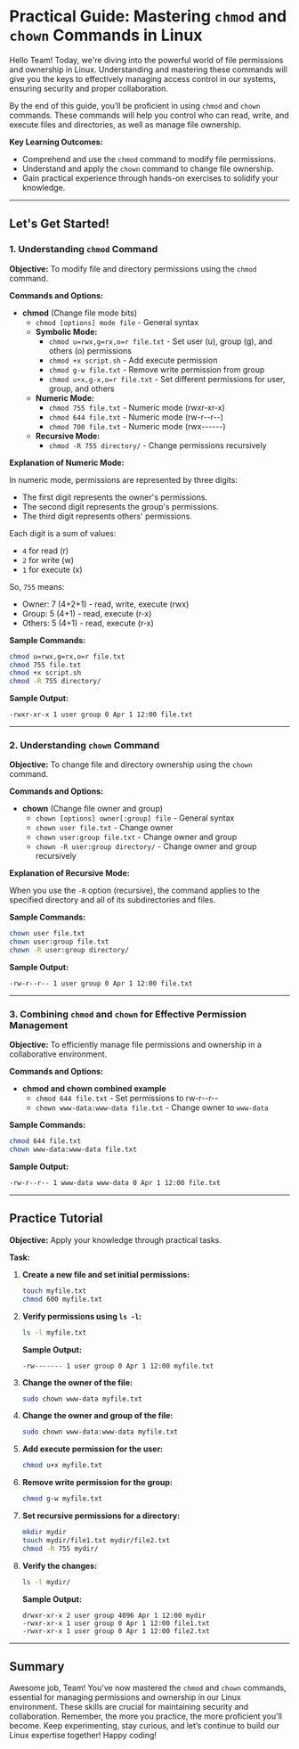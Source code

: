 # Practical Guide: Mastering `chmod` and `chown` Commands in Linux

Hello Team! Today, we're diving into the powerful world of file permissions and ownership in Linux. Understanding and mastering these commands will give you the keys to effectively managing access control in our systems, ensuring security and proper collaboration.

By the end of this guide, you’ll be proficient in using `chmod` and `chown` commands. These commands will help you control who can read, write, and execute files and directories, as well as manage file ownership.

**Key Learning Outcomes:**

- Comprehend and use the `chmod` command to modify file permissions.
- Understand and apply the `chown` command to change file ownership.
- Gain practical experience through hands-on exercises to solidify your knowledge.

---

## Let's Get Started!

### 1. Understanding `chmod` Command

**Objective:**
To modify file and directory permissions using the `chmod` command.

**Commands and Options:**

- **chmod** (Change file mode bits)
  - `chmod [options] mode file` - General syntax
  - **Symbolic Mode:**
    - `chmod u=rwx,g=rx,o=r file.txt` - Set user (u), group (g), and others (o) permissions
    - `chmod +x script.sh` - Add execute permission
    - `chmod g-w file.txt` - Remove write permission from group
    - `chmod u+x,g-x,o=r file.txt` - Set different permissions for user, group, and others
  - **Numeric Mode:**
    - `chmod 755 file.txt` - Numeric mode (rwxr-xr-x)
    - `chmod 644 file.txt` - Numeric mode (rw-r--r--)
    - `chmod 700 file.txt` - Numeric mode (rwx------)
  - **Recursive Mode:**
    - `chmod -R 755 directory/` - Change permissions recursively

**Explanation of Numeric Mode:**

In numeric mode, permissions are represented by three digits:

- The first digit represents the owner's permissions.
- The second digit represents the group's permissions.
- The third digit represents others' permissions.

Each digit is a sum of values:

- `4` for read (r)
- `2` for write (w)
- `1` for execute (x)

So, `755` means:

- Owner: 7 (4+2+1) - read, write, execute (rwx)
- Group: 5 (4+1) - read, execute (r-x)
- Others: 5 (4+1) - read, execute (r-x)

**Sample Commands:**

```bash
chmod u=rwx,g=rx,o=r file.txt
chmod 755 file.txt
chmod +x script.sh
chmod -R 755 directory/
```

**Sample Output:**

```plaintext
-rwxr-xr-x 1 user group 0 Apr 1 12:00 file.txt
```

---

### 2. Understanding `chown` Command

**Objective:**
To change file and directory ownership using the `chown` command.

**Commands and Options:**

- **chown** (Change file owner and group)
  - `chown [options] owner[:group] file` - General syntax
  - `chown user file.txt` - Change owner
  - `chown user:group file.txt` - Change owner and group
  - `chown -R user:group directory/` - Change owner and group recursively

**Explanation of Recursive Mode:**

When you use the `-R` option (recursive), the command applies to the specified directory and all of its subdirectories and files.

**Sample Commands:**

```bash
chown user file.txt
chown user:group file.txt
chown -R user:group directory/
```

**Sample Output:**

```plaintext
-rw-r--r-- 1 user group 0 Apr 1 12:00 file.txt
```

---

### 3. Combining `chmod` and `chown` for Effective Permission Management

**Objective:**
To efficiently manage file permissions and ownership in a collaborative environment.

**Commands and Options:**

- **chmod and chown combined example**
  - `chmod 644 file.txt` - Set permissions to rw-r--r--
  - `chown www-data:www-data file.txt` - Change owner to `www-data`

**Sample Commands:**

```bash
chmod 644 file.txt
chown www-data:www-data file.txt
```

**Sample Output:**

```plaintext
-rw-r--r-- 1 www-data www-data 0 Apr 1 12:00 file.txt
```

---

## Practice Tutorial

**Objective:**
Apply your knowledge through practical tasks.

**Task:**

1. **Create a new file and set initial permissions:**

   ```bash
   touch myfile.txt
   chmod 600 myfile.txt
   ```

2. **Verify permissions using `ls -l`:**

   ```bash
   ls -l myfile.txt
   ```

   **Sample Output:**

   ```plaintext
   -rw------- 1 user group 0 Apr 1 12:00 myfile.txt
   ```

3. **Change the owner of the file:**

   ```bash
   sudo chown www-data myfile.txt
   ```

4. **Change the owner and group of the file:**

   ```bash
   sudo chown www-data:www-data myfile.txt
   ```

5. **Add execute permission for the user:**

   ```bash
   chmod u+x myfile.txt
   ```

6. **Remove write permission for the group:**

   ```bash
   chmod g-w myfile.txt
   ```

7. **Set recursive permissions for a directory:**

   ```bash
   mkdir mydir
   touch mydir/file1.txt mydir/file2.txt
   chmod -R 755 mydir/
   ```

8. **Verify the changes:**

   ```bash
   ls -l mydir/
   ```

   **Sample Output:**

   ```plaintext
   drwxr-xr-x 2 user group 4096 Apr 1 12:00 mydir
   -rwxr-xr-x 1 user group 0 Apr 1 12:00 file1.txt
   -rwxr-xr-x 1 user group 0 Apr 1 12:00 file2.txt
   ```

---

## Summary

Awesome job, Team! You've now mastered the `chmod` and `chown` commands, essential for managing permissions and ownership in our Linux environment. These skills are crucial for maintaining security and collaboration. Remember, the more you practice, the more proficient you'll become. Keep experimenting, stay curious, and let’s continue to build our Linux expertise together! Happy coding!
